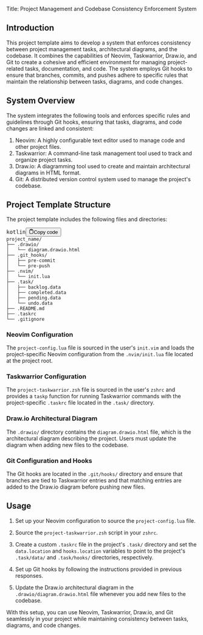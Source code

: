 <div class="markdown prose w-full break-words dark:prose-invert light">
  <p>Title: Project Management and Codebase Consistency Enforcement System</p>
  <h2>Introduction</h2>
  <p>This project template aims to develop a system that enforces consistency between project management tasks,
    architectural diagrams, and the codebase. It combines the capabilities of Neovim, Taskwarrior, Draw.io, and Git to
    create a cohesive and efficient environment for managing project-related tasks, documentation, and code. The system
    employs Git hooks to ensure that branches, commits, and pushes adhere to specific rules that maintain the
    relationship between tasks, diagrams, and code changes.</p>
  <h2>System Overview</h2>
  <p>The system integrates the following tools and enforces specific rules and guidelines through Git hooks, ensuring
    that tasks, diagrams, and code changes are linked and consistent:</p>
  <ol>
    <li>Neovim: A highly configurable text editor used to manage code and other project files.</li>
    <li>Taskwarrior: A command-line task management tool used to track and organize project tasks.</li>
    <li>Draw.io: A diagramming tool used to create and maintain architectural diagrams in HTML format.</li>
    <li>Git: A distributed version control system used to manage the project's codebase.</li>
  </ol>
  <h2>Project Template Structure</h2>
  <p>The project template includes the following files and directories:</p>
  <pre><div class="bg-black rounded-md mb-4"><div class="flex items-center relative text-gray-200 bg-gray-800 px-4 py-2 text-xs font-sans justify-between rounded-t-md"><span>kotlin</span><button class="flex ml-auto gap-2"><svg stroke="currentColor" fill="none" stroke-width="2" viewBox="0 0 24 24" stroke-linecap="round" stroke-linejoin="round" class="h-4 w-4" height="1em" width="1em" xmlns="http://www.w3.org/2000/svg"><path d="M16 4h2a2 2 0 0 1 2 2v14a2 2 0 0 1-2 2H6a2 2 0 0 1-2-2V6a2 2 0 0 1 2-2h2"></path><rect x="8" y="2" width="8" height="4" rx="1" ry="1"></rect></svg>Copy code</button></div><div class="p-4 overflow-y-auto"><code class="!whitespace-pre hljs language-kotlin">project_name/
├── .drawio/
│   └── diagram.drawio.html
├── .git_hooks/
│   ├── pre-commit
│   └── pre-push
├── .nvim/
│   └── init.lua
├── .task/
│   ├── backlog.data
│   ├── completed.data
│   ├── pending.data
│   └── undo.data
├── .README.md
├── .taskrc
└── .gitignore
</code></div></div></pre>
  <h3>Neovim Configuration</h3>
  <p>The <code>project-config.lua</code> file is sourced in the user's <code>init.vim</code> and loads the
    project-specific Neovim configuration from the <code>.nvim/init.lua</code> file located at the project root.</p>
  <h3>Taskwarrior Configuration</h3>
  <p>The <code>project-taskwarrior.zsh</code> file is sourced in the user's <code>zshrc</code> and provides a
    <code>taskp</code> function for running Taskwarrior commands with the project-specific <code>.taskrc</code> file
    located in the <code>.task/</code> directory.</p>
  <h3>Draw.io Architectural Diagram</h3>
  <p>The <code>.drawio/</code> directory contains the <code>diagram.drawio.html</code> file, which is the architectural
    diagram describing the project. Users must update the diagram when adding new files to the codebase.</p>
  <h3>Git Configuration and Hooks</h3>
  <p>The Git hooks are located in the <code>.git/hooks/</code> directory and ensure that branches are tied to
    Taskwarrior entries and that matching entries are added to the Draw.io diagram before pushing new files.</p>
  <h2>Usage</h2>
  <ol>
    <li>
      <p>Set up your Neovim configuration to source the <code>project-config.lua</code> file.</p>
    </li>
    <li>
      <p>Source the <code>project-taskwarrior.zsh</code> script in your <code>zshrc</code>.</p>
    </li>
    <li>
      <p>Create a custom <code>.taskrc</code> file in the project's <code>.task/</code> directory and set the
        <code>data.location</code> and <code>hooks.location</code> variables to point to the project's
        <code>.task/data/</code> and <code>.task/hooks/</code> directories, respectively.</p>
    </li>
    <li>
      <p>Set up Git hooks by following the instructions provided in previous responses.</p>
    </li>
    <li>
      <p>Update the Draw.io architectural diagram in the <code>.drawio/diagram.drawio.html</code> file whenever you add
        new files to the codebase.</p>
    </li>
  </ol>
  <p>With this setup, you can use Neovim, Taskwarrior, Draw.io, and Git seamlessly in your project while maintaining
    consistency between tasks, diagrams, and code changes.</p>
</div>